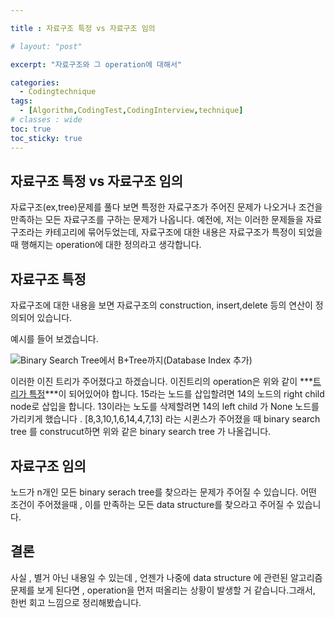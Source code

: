 ```yaml
---

title : 자료구조 특정 vs 자료구조 임의

# layout: "post"

excerpt: "자료구조와 그 operation에 대해서"

categories:
  - Codingtechnique
tags:
  - [Algorithm,CodingTest,CodingInterview,technique]
# classes : wide
toc: true
toc_sticky: true
---
```

## 자료구조 특정 vs 자료구조 임의

자료구조(ex,tree)문제를 풀다 보면 특정한 자료구조가 주어진 문제가 나오거나 조건을 만족하는 모든 자료구조를 구하는 문제가 나옵니다. 예전에, 저는 이러한 문제들을 자료구조라는 카테고리에 묶어두었는데, 자료구조에 대한 내용은 자료구조가 특정이 되었을 때 행해지는 operation에 대한 정의라고 생각합니다. 

## 자료구조 특정

자료구조에 대한 내용을 보면 자료구조의 construction, insert,delete  등의 연산이 정의되어 있습니다. 

예시를 들어 보겠습니다.

![Binary Search Tree에서 B+Tree까지(Database Index 추가)](https://media.vlpt.us/images/jewelrykim/post/c06eb9a7-df9d-4b79-ae10-a0885b132c84/binarysearchtree.png)

이러한 이진 트리가 주어졌다고 하겠습니다. 이진트리의 operation은 위와 같이 ***<u>트리가 특정</u>***이 되어있어야 합니다. 15라는 노드를 삽입할려면  14의 노드의 right child node로 삽입을 합니다. 13이라는 노도를 삭제할려면 14의 left child 가 None 노드를 가리키게 했습니다 . [8,3,10,1,6,14,4,7,13] 라는 시퀸스가 주어졌을 때 binary search tree 를 construcut하면 위와 같은 binary search tree 가 나올겁니다. 



## 자료구조 임의

노드가 n개인 모든 binary serach tree를 찾으라는 문제가 주어질 수 있습니다. 어떤 조건이 주어졌을때 , 이를 만족하는 모든 data structure를 찾으라고 주어질 수 있습니다.



## 결론

사실 , 별거 아닌 내용일 수 있는데 , 언젠가 나중에 data structure 에 관련된 알고리즘 문제를 보게 된다면 , operation을 먼저 떠올리는 상황이 발생할 거 같습니다.그래서, 한번 회고 느낌으로 정리해봤습니다.
